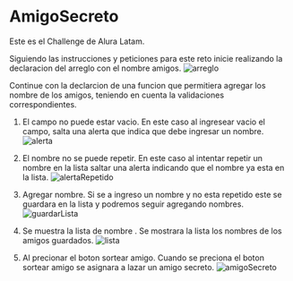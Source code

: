 # AmigoSecreto
Este es el Challenge de Alura Latam.

Siguiendo las instrucciones y peticiones para este reto inicie realizando la declaracion del arreglo con el nombre amigos.
![arreglo](https://github.com/user-attachments/assets/aea917a2-c404-4908-bc06-a6125e12c189)

Continue con la declarcion de una funcion que permitiera agregar los nombre de los amigos, teniendo en cuenta la validaciones correspondientes.
1. El campo no puede estar vacio.
    En este caso al ingresear vacio el campo, salta una alerta que indica que debe ingresar un nombre.
     ![alerta](https://github.com/user-attachments/assets/8d23bac8-4b33-4c5d-bba0-6236356454ac)

2. El nombre no se puede repetir.
     En este caso al intentar repetir un nombre en la lista saltar una alerta indicando que el nombre ya esta en la lista.
      ![alertaRepetido](https://github.com/user-attachments/assets/78df153a-3dfb-46f0-b017-8ccf7dae2560)

3. Agregar nombre.
    Si se a ingreso un nombre y no esta repetido este se guardara en la lista y podremos seguir agregando nombres.
     ![guardarLista](https://github.com/user-attachments/assets/5b014e38-c516-4d38-8153-f76adb27355c)

4. Se muestra la lista de nombre .
    Se mostrara la lista los nombres de los amigos guardados.
     ![lista](https://github.com/user-attachments/assets/3d95837b-34be-4d22-a0a4-a52d0066a0d0)

5. Al precionar el boton sortear amigo.
     Cuando se preciona el boton sortear amigo se asignara a lazar un amigo secreto.
     ![amigoSecreto](https://github.com/user-attachments/assets/afe562d8-b828-44a3-aa9a-6eb97b030a2b)

